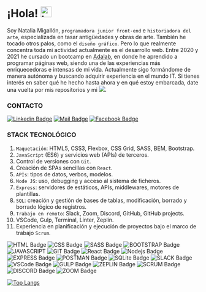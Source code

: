 # ¡Hola! <img src="https://user-images.githubusercontent.com/1303154/88677602-1635ba80-d120-11ea-84d8-d263ba5fc3c0.gif" width="28px" alt="hi">

Soy Natalia Migallón, `programadora junior front-end` e `historiadora del arte`, especializada en tasar antigüedades y obras de arte. También he tocado otros palos, como el `diseño gráfico`. Pero lo que realmente concentra toda mi actividad actualmente es el desarrollo web. 
Entre 2020 y 2021 he cursado un bootcamp en [Adalab](https://adalab.es/), en donde he aprendido a programar páginas web, siendo una de las experiencias más enriquecedoras e intensas de mi vida. 
Actualmente sigo formándome de manera autónoma y buscando adquirir experiencia en el mundo IT. Si tienes interés en saber qué he hecho hasta ahora y en qué estoy embarcada, date una vuelta por mis repositorios y mi [![](https://img.shields.io/badge/PORTFOLIO-7d07eb)](https://nataliamigallon.github.io/portfolio-natalia-migallon/).

### CONTACTO

[![Linkedin Badge](https://img.shields.io/badge/-NataliaMigallon-0e76a8?style=flat&labelColor=0e76a8&logo=linkedin&logoColor=white)](https://www.linkedin.com/in/nataliamigallon/) [![Mail Badge](https://img.shields.io/badge/-natmigallon@gmail.com-c0392b?style=flat&labelColor=c0392b&logo=gmail&logoColor=white)](mailto:natmigallon@gmail.com) [![Facebook Badge](https://img.shields.io/badge/-Natalia_Migallon-0e76a8?style=flat&labelColor=0e76a8&logo=facebook&logoColor=white)](https://www.facebook.com/natalia.m.fernandez.39/)

### STACK TECNOLÓGICO
1. `Maquetación`: HTML5, CSS3, Flexbox, CSS Grid, SASS, BEM, Bootstrap.
2. `JavaScript` (ES6) y servicios web (APIs) de terceros.
3. Control de versiones con `Git`.
4. Creación de SPAs sencillas con `React`.
5. `APIs`: tipos de datos, verbos, modelos.
6. `Node JS`: uso, debugging y acceso al sistema de ficheros.
7. `Express`: servidores de estáticos, APIs, middlewares, motores de plantillas.
8. `SQL`: creación y gestión de bases de tablas, modificación, borrado y borrado lógico de registros.
9. `Trabajo en remoto`: Slack, Zoom, Discord, GitHub, GitHub projects.
10. VSCode, Gulp, Terminal, Linter, Zeplin.
11. Experiencia en planificación y ejecución de proyectos bajo el marco de trabajo `Scrum`.


![HTML Badge](https://img.shields.io/badge/-html5-fc0505?style=for-the-badge&labelColor=black&logo=html5&logoColor=fc0505) ![CSS Badge](https://img.shields.io/badge/-css3-0574fc?style=for-the-badge&labelColor=black&logo=css3&logoColor=0574fc) ![SASS Badge](https://img.shields.io/badge/-sass-f55be0?style=for-the-badge&labelColor=black&logo=sass&logoColor=f55be0) ![BOOTSTRAP Badge](https://img.shields.io/badge/-bootstrap-6e40db?style=for-the-badge&labelColor=black&logo=bootstrap&logoColor=6e40db) ![JAVASCRIPT](https://img.shields.io/badge/-javascript-f7e305?style=for-the-badge&labelColor=black&logo=javascript&logoColor=f7e305) ![GIT Badge](https://img.shields.io/badge/-git-e63922?style=for-the-badge&labelColor=black&logo=git&logoColor=e63922) ![React Badge](https://img.shields.io/badge/-React-61DBFB?style=for-the-badge&labelColor=black&logo=react&logoColor=61DBFB) ![Nodejs Badge](https://img.shields.io/badge/-Nodejs-3C873A?style=for-the-badge&labelColor=black&logo=node.js&logoColor=3C873A) ![EXPRESS Badge](https://img.shields.io/badge/-express-98989e?style=for-the-badge&labelColor=black&logo=javascript&logoColor=f7e305) ![POSTMAN Badge](https://img.shields.io/badge/-postman-f06930?style=for-the-badge&labelColor=black&logo=postman&logoColor=f06930) ![SQLite Badge](https://img.shields.io/badge/-sqlite-2a89b5?style=for-the-badge&labelColor=black&logo=sqlite&logoColor=2a89b5) ![SLACK Badge](https://img.shields.io/badge/-slack-470447?style=for-the-badge&labelColor=black&logo=slack&logoColor=470447) ![VSCode Badge](https://img.shields.io/badge/-VS_Code-17539c?style=for-the-badge&labelColor=black&logo=VSCode&logoColor=17539c) ![GULP Badge](https://img.shields.io/badge/-Gulp-db4242?style=for-the-badge&labelColor=black&logo=Gulp&logoColor=db4242) ![ZEPLIN Badge](https://img.shields.io/badge/-zeplin-f79e39?style=for-the-badge&labelColor=black&logo=zeplin&logoColor=f79e39) ![SCRUM Badge](https://img.shields.io/badge/-scrum-349dcf?style=for-the-badge&labelColor=black&logo=scrum&logoColor=349dcf) ![DISCORD Badge](https://img.shields.io/badge/-discord-747fe3?style=for-the-badge&labelColor=black&logo=discord&logoColor=747fe3) ![ZOOM Badge](https://img.shields.io/badge/-zoom-108cc7?style=for-the-badge&labelColor=black&logo=zoom&logoColor=108cc7)


[![Top Langs](https://github-readme-stats.vercel.app/api/top-langs/?username=NataliaMigallon&layout=compact&theme=cobalt)](https://github.com/anuraghazra/github-readme-stats)
